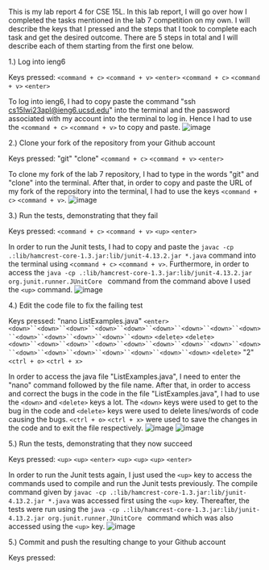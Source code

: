 This is my lab report 4 for CSE 15L. In this lab report, I will go over how I completed the tasks mentioned in the lab 7 competition on my own. I will describe the keys that I pressed and the steps that I took to complete each task and get the desired outcome. There are 5 steps in total and I will describe each of them starting from the first one below.

1.) Log into ieng6

Keys pressed: `<command + c>` `<command + v>` `<enter>` `<command + c>` `<command + v>` `<enter>`

To log into ieng6, I had to copy paste the command "ssh cs15lwi23apl@ieng6.ucsd.edu" into the terminal and the password associated with my account into the terminal to log in. Hence I had to use the `<command + c>` `<command + v>` to copy and paste. 
![image](https://user-images.githubusercontent.com/122566208/221774014-467bdcec-b86e-4edf-87c9-f3669dd0f81d.png)

2.) Clone your fork of the repository from your Github account

Keys pressed: "git" "clone" `<command + c>` `<command + v>` `<enter>`

To clone my fork of the lab 7 repository, I had to type in the words "git" and "clone" into the terminal. After that, in order to copy and paste the URL of my fork of the repository into the terminal, I had to use the keys `<command + c>` `<command + v>`.
![image](https://user-images.githubusercontent.com/122566208/221777441-5b02c596-7ad2-4540-86ca-1d9bfc944ad8.png)

3.) Run the tests, demonstrating that they fail

Keys pressed: `<command + c>` `<command + v>` `<up>` `<enter>`



In order to run the Junit tests, I had to copy and paste the `javac -cp .:lib/hamcrest-core-1.3.jar:lib/junit-4.13.2.jar *.java` command into the terminal using `<command + c>` `<command + v>`. Furthermore, in order to access the `java -cp .:lib/hamcrest-core-1.3.jar:lib/junit-4.13.2.jar org.junit.runner.JUnitCore ` command from the command above I used the `<up>` command.
![image](https://user-images.githubusercontent.com/122566208/221780067-aede4f0c-a27e-466f-9c00-e8b83a19f402.png)

4.) Edit the code file to fix the failing test

Keys pressed: "nano ListExamples.java" `<enter>` `<down>``<down>``<down>``<down>``<down>``<down>``<down>``<down>``<down>``<down>``<down>``<down>``<down>``<down>` `<delete>` `<delete>` `<down>``<down>``<down>``<down>``<down>``<down>``<down>``<down>``<down>``<down>``<down>``<down>``<down>``<down>``<down>``<down>` `<delete>` "2" `<ctrl + o>` `<ctrl + x>` 

In order to access the java file "ListExamples.java", I need to enter the "nano" command followed by the file name. After that, in order to access and correct the bugs in the code in the file "ListExamples.java", I had to use the `<down>` and `<delete>` keys a lot. The  `<down>` keys were used to get to the bug in the code and `<delete>` keys were used to delete lines/words of code causing the bugs. `<ctrl + o>` `<ctrl + x>` were used to save the changes in the code and to exit the file respectively.
![image](https://user-images.githubusercontent.com/122566208/221785534-c9c38491-4896-451f-935f-4c8490992f03.png)
![image](https://user-images.githubusercontent.com/122566208/221785620-83e40a58-b1f3-4cd6-b2a6-19011eb2e3b8.png)

5.) Run the tests, demonstrating that they now succeed

Keys pressed: `<up>` `<up>` `<enter>` `<up>`  `<up>`  `<up>` `<enter>` 

In order to run the Junit tests again, I just used the `<up>` key to access the commands used to compile and run the Junit tests previously. The compile command given by `javac -cp .:lib/hamcrest-core-1.3.jar:lib/junit-4.13.2.jar *.java` was accessed first using the `<up>` key. Thereafter, the tests were run using the `java -cp .:lib/hamcrest-core-1.3.jar:lib/junit-4.13.2.jar org.junit.runner.JUnitCore ` command which was also accessed using the `<up>` key.
![image](https://user-images.githubusercontent.com/122566208/224869267-002712b4-7d04-4501-b18d-c19f3e15bedd.png)

5.) Commit and push the resulting change to your Github account

Keys pressed: 

